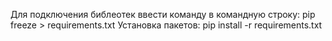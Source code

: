 Для подключения библеотек ввести команду в командную строку:
pip freeze > requirements.txt
Установка пакетов:
pip install -r requirements.txt